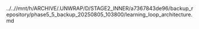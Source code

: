../..//mnt/h/ARCHIVE/.UNWRAP/D/STAGE2_INNER/a7367843de96/backup_repository/phase5_5_backup_20250805_103800/learning_loop_architecture.md